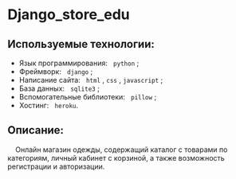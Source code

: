 # Django_store_edu

## Используемые технологии:
  - Язык программирования: &nbsp; `python` ;
  - Фреймворк: &nbsp; `django` ;
  - Написание сайта: &nbsp; `html` , `css` , `javascript` ;
  - База данных: &nbsp; `sqlite3` ;
  - Вспомогательные библиотеки: &nbsp; `pillow` ;
  - Хостинг: &nbsp; `heroku`.

## Описание:<br>
  
  &nbsp; &nbsp; Онлайн магазин одежды, содержащий каталог с товарами по категориям, личный кабинет с корзиной, а также возможность регистрации и авторизации. 
